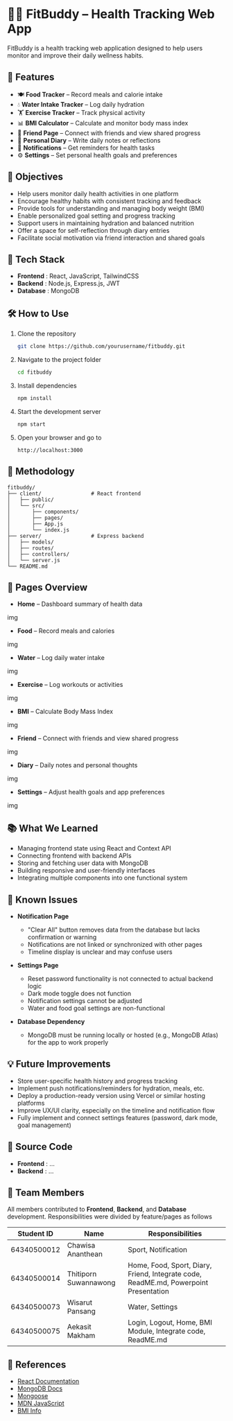 # 🏃‍♀️ FitBuddy – Health Tracking Web App

FitBuddy is a health tracking web application designed to help users monitor and improve their daily wellness habits.

## 📌 Features

- 🍽️ **Food Tracker** – Record meals and calorie intake  
- 💧 **Water Intake Tracker** – Log daily hydration  
- 🏋️ **Exercise Tracker** – Track physical activity  
- 📊 **BMI Calculator** – Calculate and monitor body mass index
- 👥 **Friend Page** – Connect with friends and view shared progress  
- 📝 **Personal Diary** – Write daily notes or reflections  
- 🔔 **Notifications** – Get reminders for health tasks  
- ⚙️ **Settings** – Set personal health goals and preferences

## 🎯 Objectives

- Help users monitor daily health activities in one platform
- Encourage healthy habits with consistent tracking and feedback
- Provide tools for understanding and managing body weight (BMI)
- Enable personalized goal setting and progress tracking
- Support users in maintaining hydration and balanced nutrition
- Offer a space for self-reflection through diary entries
- Facilitate social motivation via friend interaction and shared goals

## 🧠 Tech Stack  

- **Frontend** : React, JavaScript, TailwindCSS
- **Backend** : Node.js, Express.js, JWT
- **Database** : MongoDB 

## 🛠️ How to Use

1. Clone the repository  
   ```bash
   git clone https://github.com/yourusername/fitbuddy.git
    ```

2. Navigate to the project folder

   ```bash
   cd fitbuddy
   ```

3. Install dependencies

   ```bash
   npm install
   ```

4. Start the development server

   ```bash
   npm start
   ```

5. Open your browser and go to

   ```
   http://localhost:3000
   ```

## 📂 Methodology

```
fitbuddy/
├── client/                # React frontend
│   ├── public/
│   └── src/
│       ├── components/
│       ├── pages/
│       ├── App.js
│       └── index.js
├── server/                # Express backend
│   ├── models/
│   ├── routes/
│   ├── controllers/
│   └── server.js
└── README.md
```

## 🧪 Pages Overview

* **Home** – Dashboard summary of health data

img

* **Food** – Record meals and calories

img

* **Water** – Log daily water intake

img

* **Exercise** – Log workouts or activities

img

* **BMI** – Calculate Body Mass Index

img

* **Friend** – Connect with friends and view shared progress

img

* **Diary** – Daily notes and personal thoughts

img

* **Settings** – Adjust health goals and app preferences

img


## 📚 What We Learned

* Managing frontend state using React and Context API
* Connecting frontend with backend APIs
* Storing and fetching user data with MongoDB
* Building responsive and user-friendly interfaces
* Integrating multiple components into one functional system  

## 🧩 Known Issues

- **Notification Page**  
  - "Clear All" button removes data from the database but lacks confirmation or warning  
  - Notifications are not linked or synchronized with other pages  
  - Timeline display is unclear and may confuse users  

- **Settings Page**  
  - Reset password functionality is not connected to actual backend logic  
  - Dark mode toggle does not function  
  - Notification settings cannot be adjusted  
  - Water and food goal settings are non-functional  

- **Database Dependency**  
  - MongoDB must be running locally or hosted (e.g., MongoDB Atlas) for the app to work properly  

## 💡 Future Improvements

- Store user-specific health history and progress tracking  
- Implement push notifications/reminders for hydration, meals, etc.  
- Deploy a production-ready version using Vercel or similar hosting platforms  
- Improve UX/UI clarity, especially on the timeline and notification flow  
- Fully implement and connect settings features (password, dark mode, goal management)  

## 🔗 Source Code

* **Frontend** : ...
* **Backend** : ...


## 👥 Team Members

All members contributed to **Frontend**, **Backend**, and **Database** development. Responsibilities were divided by feature/pages as follows

| Student ID   | Name                   | Responsibilities                                                                      |
|--------------|------------------------|---------------------------------------------------------------------------------------|
| 64340500012  | Chawisa Ananthean      | Sport, Notification                                                                   |
| 64340500014  | Thitiporn Suwannawong  | Home, Food, Sport, Diary, Friend, Integrate code, ReadME.md, Powerpoint Presentation  |
| 64340500073  | Wisarut Pansang        | Water, Settings                                                                       |
| 64340500075  | Aekasit Makham         | Login, Logout, Home, BMI Module, Integrate code, ReadME.md                            |


## 📄 References

* [React Documentation](https://reactjs.org)
* [MongoDB Docs](https://www.mongodb.com/docs/)
* [Mongoose](https://mongoosejs.com/docs/connections.html)
* [MDN JavaScript](https://developer.mozilla.org/en-US/docs/Web/JavaScript)
* [BMI Info](https://www.calculator.net/bmi-calculator.html)

